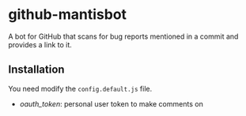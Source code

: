 # github-mantisbot
A bot for GitHub that scans for bug reports mentioned in a commit and provides a link to it.

## Installation
You need modify the `config.default.js` file.

* *oauth_token*: personal user token to make comments on 
